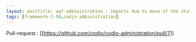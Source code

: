 ```yaml
---
layout: posttitle: agf-administration - Impacts due to move of the Statistics class from codjo-sql to codjo-util
tags: [framework-2-50,codjo-administration]
---
```

Pull-request : [[https://github.com/codjo/codjo-administration/pull/7]]